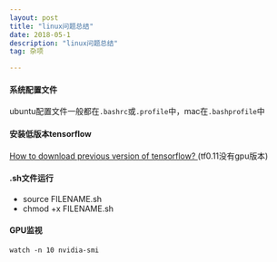 ```yaml
---
layout: post
title: "linux问题总结"
date: 2018-05-1 
description: "linux问题总结"
tag: 杂项  

---     
```



#### 系统配置文件
ubuntu配置文件一般都在`.bashrc`或`.profile`中，mac在`.bashprofile`中
#### 安装低版本tensorflow
[How to download previous version of tensorflow?
](https://stackoverflow.com/questions/40416056/how-to-download-previous-version-of-tensorflow)(tf0.11没有gpu版本)
#### .sh文件运行
* source FILENAME.sh
* chmod +x FILENAME.sh
#### GPU监视
`watch -n 10 nvidia-smi`

